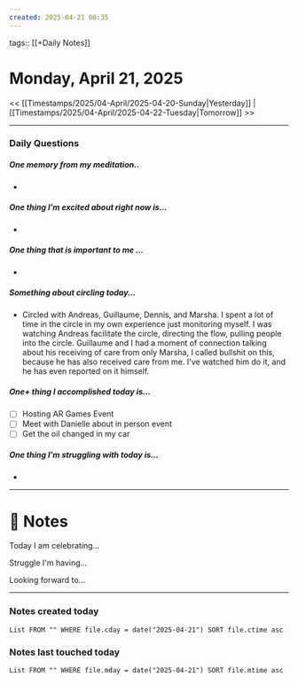 ```yaml
---
created: 2025-04-21 08:35
---
```

tags:: [[+Daily Notes]]

# Monday, April 21, 2025

<< [[Timestamps/2025/04-April/2025-04-20-Sunday|Yesterday]] | [[Timestamps/2025/04-April/2025-04-22-Tuesday|Tomorrow]] >>

---
### Daily Questions
#####  One memory from my meditation..  
- 

#####  One thing I'm excited about right now is...
- 
##### One thing that is important to me ...
- 
##### Something about circling today...  
- Circled with Andreas, Guillaume, Dennis, and Marsha. I spent a lot of time in the circle in my own experience just monitoring myself. I was watching Andreas facilitate the circle, directing the flow, pulling people into the circle. Guillaume and I had a moment of connection talking about his receiving of care from only Marsha, I called bullshit on this, because he has also received care from me. I've watched him do it, and he has even reported on it himself.
##### One+ thing I accomplished today is...
- [ ] Hosting AR Games Event
- [ ] Meet with Danielle about in person event
- [ ] Get the oil changed in my car

##### One thing I'm struggling with today is...
- 

---
# 📝 Notes
Today I am celebrating...

Struggle I'm having...

Looking forward to...

---
### Notes created today
```dataview
List FROM "" WHERE file.cday = date("2025-04-21") SORT file.ctime asc
```

### Notes last touched today
```dataview
List FROM "" WHERE file.mday = date("2025-04-21") SORT file.mtime asc
```